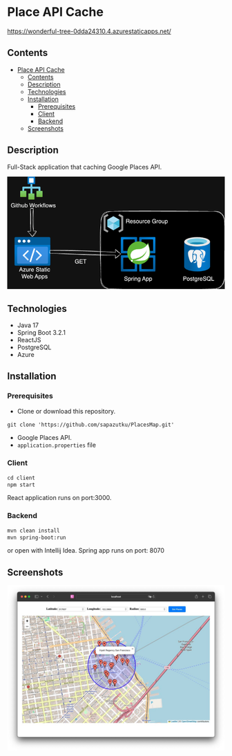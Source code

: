 # Place API Cache
 
https://wonderful-tree-0dda24310.4.azurestaticapps.net/

## Contents
- [Place API Cache](#place-api-cache)
  - [Contents](#contents)
  - [Description](#description)
  - [Technologies](#technologies)
  - [Installation](#installation)
    - [Prerequisites](#prerequisites)
    - [Client](#client)
    - [Backend](#backend)
  - [Screenshots](#screenshots)

## Description

Full-Stack application that caching Google Places API.

![](/images/image.png)

## Technologies
- Java 17
- Spring Boot 3.2.1 
- ReactJS
- PostgreSQL
- Azure

## Installation

### Prerequisites

- Clone or download this repository.
```shell
git clone 'https://github.com/sapazutku/PlacesMap.git'
```
- Google Places API.
- `application.properties` file

### Client

```shell
cd client
npm start
```
React application runs on port:3000.

### Backend
```shell
mvn clean install
mvn spring-boot:run
```
or open with Intellij Idea.
Spring app runs on port: 8070



## Screenshots
![Alt text](images/secreenshot.png)